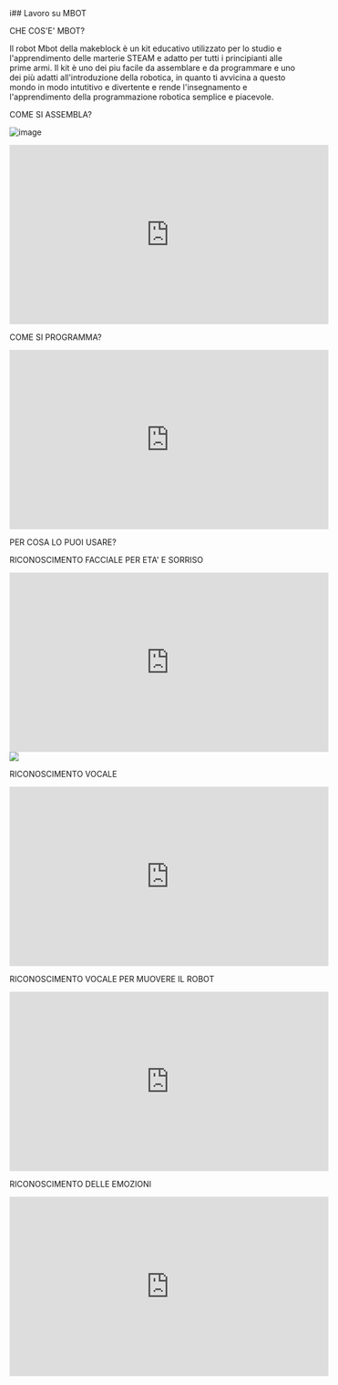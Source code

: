i## Lavoro su MBOT

CHE COS'E' MBOT?

Il robot Mbot della makeblock è un kit educativo utilizzato per lo studio e l'apprendimento delle marterie STEAM e adatto per tutti i principianti alle prime armi.
Il kit è uno dei piu facile da assemblare e da programmare e uno dei più adatti all'introduzione della robotica, in quanto ti avvicina a questo mondo in modo intutitivo e divertente e rende l'insegnamento e l'apprendimento della programmazione robotica semplice e piacevole.

COME SI ASSEMBLA?

![image](https://user-images.githubusercontent.com/101712540/160816781-22f0bc8a-68d8-43ef-8a7f-cb38c0ea9d81.png)



<iframe width="560" height="315" src="https://www.youtube.com/embed/GidMFqI2Y4U" title="YouTube video player" frameborder="0" allow="accelerometer; autoplay; clipboard-write; encrypted-media; gyroscope; picture-in-picture" allowfullscreen></iframe>



COME SI PROGRAMMA?

<iframe width="560" height="315" src="https://www.youtube.com/embed/ifjjcjydUo0" title="YouTube video player" frameborder="0" allow="accelerometer; autoplay; clipboard-write; encrypted-media; gyroscope; picture-in-picture" allowfullscreen></iframe>

PER COSA LO PUOI USARE?

RICONOSCIMENTO FACCIALE PER ETA' E SORRISO

<iframe width="560" height="315" src="https://www.youtube.com/embed/X7SoBuZeuWs" title="YouTube video player" frameborder="0" allow="accelerometer; autoplay; clipboard-write; encrypted-media; gyroscope; picture-in-picture" allowfullscreen></iframe>

 <img style="-webkit-user-select: none;margin: auto;background-color: hsl(0, 0%, 90%);transition: background-color 300ms;" src="https://www.futurashop.it/image/catalog/data/robotica/assembly.gif">
 
RICONOSCIMENTO VOCALE

<iframe width="560" height="315" src="https://www.youtube.com/embed/Y6nacX1TGig?start=7" title="YouTube video player" frameborder="0" allow="accelerometer; autoplay; clipboard-write; encrypted-media; gyroscope; picture-in-picture" allowfullscreen></iframe>

RICONOSCIMENTO VOCALE PER MUOVERE IL ROBOT 

<iframe width="560" height="315" src="https://www.youtube.com/embed/5Grtb2LgdJE" title="YouTube video player" frameborder="0" allow="accelerometer; autoplay; clipboard-write; encrypted-media; gyroscope; picture-in-picture" allowfullscreen></iframe>

RICONOSCIMENTO DELLE EMOZIONI

<iframe width="560" height="315" src="https://www.youtube.com/embed/U31KaKNiiY8" title="YouTube video player" frameborder="0" allow="accelerometer; autoplay; clipboard-write; encrypted-media; gyroscope; picture-in-picture" allowfullscreen></iframe>




 
















